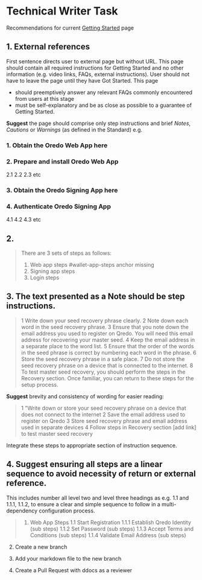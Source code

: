 # Technical Writer Task

Recommendations for current [Getting Started](https://support.qredo.com/docs/Getting%20Started) page
 

## 1. External references
First sentence directs user to external page but without URL. This page should contain 
all required instructions for Getting Started and no other information (e.g. video links, 
FAQs, external instructions). User should not have to leave the page until they have Got Started. 
This page  
- should preemptively answer any relevant FAQs commonly encountered from users at this stage
- must be self-explanatory and be as close as possible to a guarantee of Getting Started.

**Suggest** the page should comprise only step instructions and brief *Notes*, *Cautions* or *Warnings* (as defined in the Standard)
e.g.
### 1. Obtain the Oredo Web App here
### 2. Prepare and install Oredo Web App
2.1
2.2
2.3 etc
### 3. Obtain the Oredo Signing App here
### 4. Authenticate Oredo Signing App 
4.1
4.2
4.3 etc

## 2.
>There are 3 sets of steps as follows:
>1.	Web app steps       #wallet-app-steps anchor missing
>2.	Signing app steps
>3.	Login steps
        

## 3. The text presented as a **Note** should be **step instructions**.
>1 Write down your seed recovery phrase clearly.
>2 Note down each word in the seed recovery phrase.
>3 Ensure that you note down the email address you used to register on Qredo. 
>   You will need this email address for recovering your master seed.
>4 Keep the email address in a separate place to the word list.
>5 Ensure that the order of the words in the seed phrase is correct by numbering each word in the phrase.
>6 Store the seed recovery phrase in a safe place.
>7 Do not store the seed recovery phrase on a device that is connected to the internet.
>8 To test master seed recovery, you should perform the steps in the Recovery section. 
>Once familiar, you can return to these steps for the setup process.

**Suggest** brevity and consistency of wording for easier reading:
>1   "Write down or store your seed recovery phrase on a device that does not connect to the internet
>2   Save the email address used to register on Qredo
>3   Store seed recovery phrase and email address used in separate devices
>4   Follow steps in Recovery section [add link] to test master seed recovery

Integrate these steps to appropriate section of instruction sequence.

## 4. Suggest ensuring all steps are a linear sequence to avoid necessity of return or external reference.
This includes number all level two and level three headings as e.g. 1.1 and 1.1.1, 1.1.2, to ensure 
a clear and simple sequence to follow in a multi-dependency configuration process.

>1. Web App Steps
>1.1 Start Registration
>1.1.1 Establish Qredo Identity
>(sub steps)
>1.1.2 Set Password
>(sub steps)
>1.1.3 Accept Terms and Conditions
>(sub steps)
>1.1.4 Validate Email Address
>(sub steps)

2. Create a new branch

2. Add your markdown file to the new branch

3. Create a Pull Request with ddocs as a reviewer


